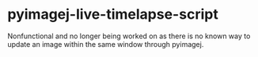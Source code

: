 # pyimagej-live-timelapse-script
Nonfunctional and no longer being worked on as there is no known way to update an image within the same window through pyimagej.
